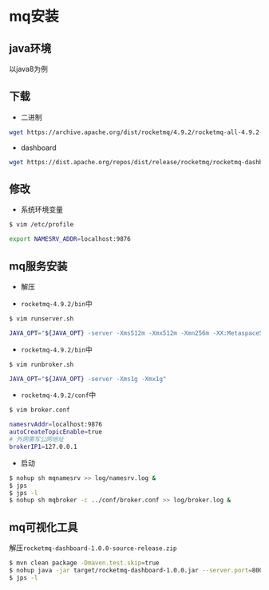 # mq安装

## java环境

以java8为例

## 下载

- 二进制

```sh
wget https://archive.apache.org/dist/rocketmq/4.9.2/rocketmq-all-4.9.2-bin-release.zip
```

- dashboard
  
```sh
wget https://dist.apache.org/repos/dist/release/rocketmq/rocketmq-dashboard/1.0.0/rocketmq-dashboard-1.0.0-source-release.zip
```

## 修改

- 系统环境变量

```sh
$ vim /etc/profile

export NAMESRV_ADDR=localhost:9876
```

## mq服务安装

- 解压
  
- `rocketmq-4.9.2/bin`中

```sh
$ vim runserver.sh 

JAVA_OPT="${JAVA_OPT} -server -Xms512m -Xmx512m -Xmn256m -XX:MetaspaceSize=128m -XX:MaxMetaspaceSize=320m"
```

- `rocketmq-4.9.2/bin`中

```sh
$ vim runbroker.sh

JAVA_OPT="${JAVA_OPT} -server -Xms1g -Xmx1g"
```

- `rocketmq-4.9.2/conf`中

```sh
$ vim broker.conf

namesrvAddr=localhost:9876
autoCreateTopicEnable=true
# 外网需写公网地址
brokerIP1=127.0.0.1
```

- 启动

```sh
$ nohup sh mqnamesrv >> log/namesrv.log & 
$ jps
$ jps -l
$ nohup sh mqbroker -c ../conf/broker.conf >> log/broker.log &
```

## mq可视化工具

解压`rocketmq-dashboard-1.0.0-source-release.zip`

```sh
$ mvn clean package -Dmaven.test.skip=true
$ nohup java -jar target/rocketmq-dashboard-1.0.0.jar --server.port=8001 --rocketmq.config.namesrvAddr=127.0.0.1:9876 >> dashboard.log &
$ jps -l
```